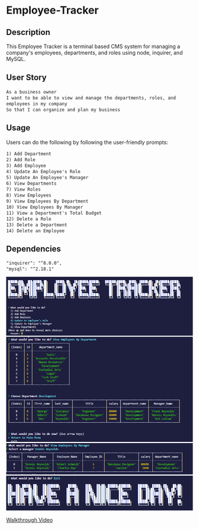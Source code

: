 # Employee-Tracker

## Description 
This Employee Tracker is a terminal based CMS system for managing a company's employees, departments, and roles using node, inquirer, and MySQL.


## User Story 
```
As a business owner
I want to be able to view and manage the departments, roles, and employees in my company
So that I can organize and plan my business
```
## Usage 
Users can do the following by following the user-friendly prompts: 
```
1) Add Department
2) Add Role
3) Add Employee
4) Update An Employee's Role
5) Update An Employee's Manager
6) View Departments
7) View Roles
8) View Employees
9) View Employees By Department
10) View Employees By Manager
11) View a Department's Total Budget
12) Delete a Role
13) Delete a Department
14) Delete an Employee
```
## Dependencies
    "inquirer": "^8.0.0",
    "mysql": "^2.18.1"

![Start Screen](./Images/Ascii.PNG?raw=true "Employee Tracker")
![Department](./Images/Department.PNG?raw=true "View Employees by Department")
![Manager](./Images/Manager.PNG?raw=true "View Employees By Manager")
![Exit](./Images/exitAscii.PNG?raw=true "Exit Screen")

[Walkthrough Video](https://drive.google.com/file/d/1-5p7utWa7fealpl7Pj2ulx6PHfeygV4o/view?usp=sharing)
